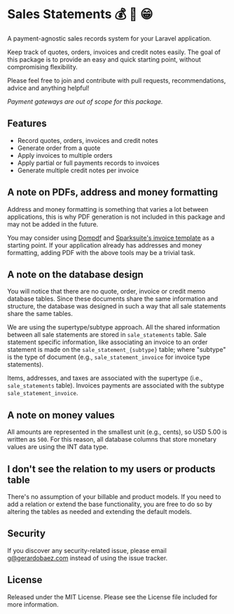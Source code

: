 # Sales Statements :moneybag: :page_with_curl: :grin:

A payment-agnostic sales records system for your Laravel application. 

Keep track of quotes, orders, invoices and credit notes easily. The goal of this package is to provide an easy and quick starting point, without compromising flexibility.

Please feel free to join and contribute with pull requests, recommendations, advice and anything helpful!

*Payment gateways are out of scope for this package.*

## Features

- Record quotes, orders, invoices and credit notes
- Generate order from a quote
- Apply invoices to multiple orders
- Apply partial or full payments records to invoices
- Generate multiple credit notes per invoice

## A note on PDFs, address and money formatting

Address and money formatting is something that varies a lot between applications, this is why PDF generation is not included in this package and may not be added in the future.

You may consider using [Dompdf](https://github.com/dompdf/dompdf) and [Sparksuite's invoice template](https://github.com/sparksuite/simple-html-invoice-template) as a starting point. If your application already has addresses and money formatting, adding PDF with the above tools may be a trivial task.

## A note on the database design

You will notice that there are no quote, order, invoice or credit memo database tables. Since these documents share the same information and structure, the database was designed in such a way that all sale statements share the same tables. 

We are using the supertype/subtype approach. All the shared information between all sale statements are stored in `sale_statements` table. Sale statement specific information, like associating an invoice to an order statement is made on the `sale_statement_{subtype}` table; where "subtype" is the type of document (e.g., `sale_statement_invoice` for invoice type statements). 

Items, addresses, and taxes are associated with the supertype (i.e., `sale_statements` table). Invoices payments are associated with the subtype `sale_statement_invoice`. 

## A note on money values

All amounts are represented in the smallest unit (e.g., cents), so USD 5.00 is written as `500`. For this reason, all database columns that store monetary values are using the INT data type.

## I don't see the relation to my users or products table

There's no assumption of your billable and product models. If you need to add a relation or extend the base functionality, you are free to do so by altering the tables as needed and extending the default models.

## Security

If you discover any security-related issue, please email g@gerardobaez.com instead of using the issue tracker.

## License

Released under the MIT License. Please see the License file included for more information.
